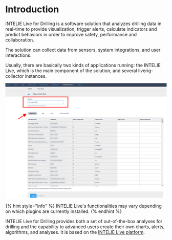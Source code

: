 # Introduction

INTELIE Live for Drilling is a software solution that analyzes drilling data in real-time to provide visualization, trigger alerts, calculate indicators and predict behaviors in order to improve safety, performance and collaboration.

The solution can collect data from sensors, system integrations, and user interactions.

Usually, there are basically two kinds of applications running: the INTELIE Live, which is the main component of the solution, and several liverig-collector instances.&#x20;

![Solution Architecture](<.gitbook/assets/image (32).png>)

{% hint style="info" %}
INTELIE Live's functionalities may vary depending on which plugins are currently installed.
{% endhint %}

INTELIE Live for Drilling provides both a set of out-of-the-box analyses for drilling and the capability to advanced users create their own charts, alerts, algorithms, and analyses. It is based on the [INTELIE Live platform](https://platform.intelie.com).
